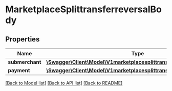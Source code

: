 # MarketplaceSplittransferreversalBody

## Properties
Name | Type | Description | Notes
------------ | ------------- | ------------- | -------------
**submerchant** | [**\Swagger\Client\Model\V1marketplacesplittransferreversalSubmerchant**](V1marketplacesplittransferreversalSubmerchant.md) |  | 
**payment** | [**\Swagger\Client\Model\V1marketplacesplittransferreversalPayment**](V1marketplacesplittransferreversalPayment.md) |  | 

[[Back to Model list]](../../README.md#documentation-for-models) [[Back to API list]](../../README.md#documentation-for-api-endpoints) [[Back to README]](../../README.md)

